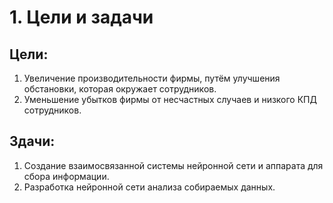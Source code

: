 # 1. Цели и задачи
## Цели:
  1. Увеличение производительности фирмы, путём улучшения обстановки, которая окружает сотрудников.
  2. Уменьшение убытков фирмы от несчастных случаев и низкого КПД сотрудников.

## Здачи:
  1. Создание взаимосвязанной системы нейронной сети и аппарата для сбора информации.
  2. Разработка нейронной сети анализа собираемых данных.
